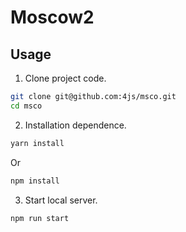 # Moscow2

## Usage

1. Clone project code.

```bash
git clone git@github.com:4js/msco.git
cd msco
```

2. Installation dependence.

```bash
yarn install
```

Or

```bash
npm install
```

3. Start local server.

```bash
npm run start
```